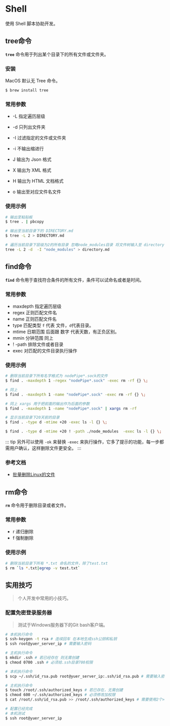 # Shell

使用 Shell 脚本协助开发。

## tree命令

__`tree`__ 命令用于列出某个目录下的所有文件或文件夹。

### 安装

MacOS 默认无 Tree 命令。

```  bash
$ brew install tree
```

### 常用参数

- -L 指定遍历层级
- -d 只列出文件夹
- -I 过滤指定的文件或文件夹

- -i 不输出缩进行

- J 输出为 Json 格式
- X 输出为 XML 格式
- H 输出为 HTML 文档格式
- o 输出至对应文件名文件

### 使用示例

``` bash
# 输出至粘贴板
$ tree . | pbcopy

# 输出至当前目录下的 DIRECTORY.md
$ tree -L 2 > DIRECTORY.md

# 遍历当前目录下层级为2的所有目录 忽略node_modules目录 将文件树输入至 directory.md
tree -L 2 -d  -I "node_modules" > directory.md
```

## find命令

__`find`__ 命令用于查找符合条件的所有文件，条件可以试命名或者是时间。

### 常用参数

- maxdepth 指定遍历层级
- regex 正则匹配文件名
- name 正则匹配文件名
- type 匹配类型 `f` 代表 文件，`d`代表目录。
- mtime 日期范围 后面跟 数字 代表天数，有正负区别。
- mmin 分钟范围 同上
- ! -path 排除文件或者目录
- exec 对匹配的文件目录执行操作

### 使用示例

``` bash
# 删除当前目录下所有名字格式为 nodePipe*.sock的文件
$ find . -maxdepth 1 -regex "nodePipe*.sock" -exec rm -rf {} \;

# 同上
$ find . -maxdepth 1 -name "nodePipe*.sock" -exec rm -rf {} \;

# 同上 xargs 用于把前面的输出作为后面的参数
$ find . -maxdepth 1 -name "nodePipe*.sock" | xargs rm -rf

# 显示当前目录下20天前的目录
$ find . -type d -mtime +20 -exec ls -l {} \;

$ find . -type d -mtime +20 ! -path ./node_modules  -exec ls -l {} \;
```

::: tip
另外可以使用 `-ok` 来替换 `-exec` 来执行操作，它多了提示的功能，每一步都需用户确认，这样删除文件更安全。
:::

### 参考文档

- [批量删除Linux的文件](https://www.cnblogs.com/shengulong/p/6742027.html)

## rm命令

__`rm`__ 命令用于删除目录或者文件。

### 常用参数

- r 递归删除
- f 强制删除

### 使用示例

``` bash
# 删除当前目录下所有 *.txt 命名的文件，除了test.txt
$ rm `ls *.txt|egrep -v test.txt`
```

## 实用技巧

> 个人开发中常用的小技巧。

### 配置免密登录服务器

> 测试于Windows服务器下的Git bash客户端。

``` bash
# 本机执行命令
$ ssh-keygen -t rsa # 连续回车 在本地生成ssh公钥和私钥
$ ssh root@yuer_server_ip # 需要输入密码

# 主机执行命令
$ mkdir .ssh # 若已经存在 则无需创建
$ chmod 0700 .ssh # 必须给.ssh目录700权限

# 本机执行命令
$ scp ~/.ssh/id_rsa.pub root@yuer_server_ip:.ssh/id_rsa.pub # 需要输入密码

# 主机执行命令
$ touch /root/.ssh/authorized_keys # 若已存在，无需创建
$ chmod 600 ~/.ssh/authorized_keys # 必须修改加权限
$ cat /root/.ssh/id_rsa.pub >> /root/.ssh/authorized_keys # 需要使用2个>>来进行追加

# 配置已经完成
# 本机测试
$ ssh root@yuer_server_ip
```
